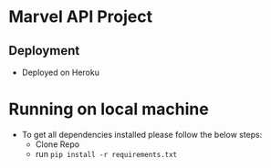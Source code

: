 # Marvel API Project

## Deployment
- Deployed on Heroku

# Running on local machine
- To get all dependencies installed please follow the below steps:
    - Clone Repo
    - run `pip install -r requirements.txt`